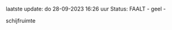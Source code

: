 laatste update: 
do 28-09-2023 16:26   uur 
Status: FAALT - geel - 
<div class="service Y">schijfruimte</div>